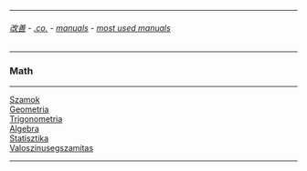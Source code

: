 
---

###### [改善](https://github.com/ttltrk/0C/blob/master/README.MD) - [.co.](https://github.com/ttltrk/PRG/blob/master/CODING.MD) - [manuals](https://github.com/ttltrk/PRG/blob/master/MAN.MD) - [most used manuals](https://github.com/ttltrk/PRG/blob/master/MUM.MD)

---

### Math

---

<a href='#'>Szamok</a><br>
<a href='#'>Geometria</a><br>
<a href='#'>Trigonometria</a><br>
<a href='#'>Algebra</a><br>
<a href='#'>Statisztika</a><br>
<a href='#'>Valoszinusegszamitas</a>


---
